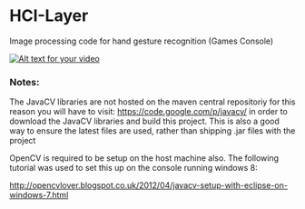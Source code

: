 HCI-Layer
=========

Image processing code for hand gesture recognition (Games Console)

[![Alt text for your video](http://img.youtube.com/vi/T-D1KVIuvjA/0.jpg)](http://www.youtube.com/watch?v=T-D1KVIuvjA)

### Notes:

The JavaCV libraries are not hosted on the maven central repositoriy for this reason you will have to visit:
https://code.google.com/p/javacv/ in order to download the JavaCV libraries and build this project. 
This is also a good way to ensure the latest files are used, rather than shipping .jar files with the project

OpenCV is required to be setup on the host machine also. The following tutorial was used to set this up on the console
running windows 8:

http://opencvlover.blogspot.co.uk/2012/04/javacv-setup-with-eclipse-on-windows-7.html

